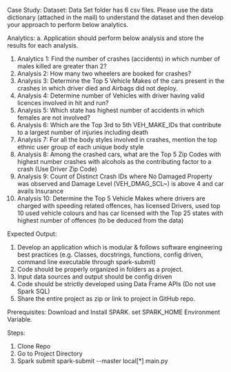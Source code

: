 Case Study:
Dataset:
  Data Set folder has 6 csv files. Please use the data dictionary (attached in the mail) to understand the dataset and then develop your approach to perform below analytics.
  
Analytics: 
  a.	Application should perform below analysis and store the results for each analysis.
  1.	Analytics 1: Find the number of crashes (accidents) in which number of males killed are greater than 2?
  2.	Analysis 2: How many two wheelers are booked for crashes? 
  3.	Analysis 3: Determine the Top 5 Vehicle Makes of the cars present in the crashes in which driver died and Airbags did not deploy.
  4.	Analysis 4: Determine number of Vehicles with driver having valid licences involved in hit and run? 
  5.	Analysis 5: Which state has highest number of accidents in which females are not involved? 
  6.	Analysis 6: Which are the Top 3rd to 5th VEH_MAKE_IDs that contribute to a largest number of injuries including death
  7.	Analysis 7: For all the body styles involved in crashes, mention the top ethnic user group of each unique body style 
  8.	Analysis 8: Among the crashed cars, what are the Top 5 Zip Codes with highest number crashes with alcohols as the contributing factor to a crash (Use Driver Zip Code)
  9.	Analysis 9: Count of Distinct Crash IDs where No Damaged Property was observed and Damage Level (VEH_DMAG_SCL~) is above 4 and car avails Insurance
  10.	Analysis 10: Determine the Top 5 Vehicle Makes where drivers are charged with speeding related offences, has licensed Drivers, used top 10 used vehicle colours and has car licensed with the Top 25 states with highest number of offences (to be deduced from the data)


Expected Output:
  1.	Develop an application which is modular & follows software engineering best practices (e.g. Classes, docstrings, functions, config driven, command line executable through spark-submit)
  2.	Code should be properly organized in folders as a project.
  3.	Input data sources and output should be config driven
  4.	Code should be strictly developed using Data Frame APIs (Do not use Spark SQL)
  5.	Share the entire project as zip or link to project in GitHub repo.

Prerequisites:
Download and Install SPARK. set SPARK_HOME Environment Variable.

Steps:
1. Clone Repo
2. Go to Project Directory
3. Spark submit 
    spark-submit --master local[*] main.py

